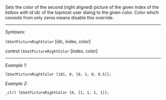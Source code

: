 Sets the color of the second (right aligned) picture of the given index of the listbox with id idc of the topmost user dialog to the given color.
Color which consists from only zeros means disable this override.


---
*Syntaxes:*

`lbSetPictureRightColor` [idc, index, color]

control `lbSetPictureRightColor` [index, color]

---
*Example 1:*

```sqf
lbSetPictureRightColor [101, 0, [0, 1, 0, 0.5]];
```

*Example 2:*

```sqf
_ctrl lbSetPictureRightColor [0, [1, 1, 1, 1]];
```